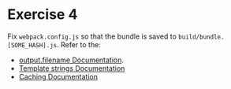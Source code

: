 # Exercise 4

Fix `webpack.config.js` so that the bundle is saved to `build/bundle.[SOME_HASH].js`. Refer to the:

* [output.filename Documentation](https://webpack.js.org/concepts/#output).
* [Template strings Documentation](https://webpack.js.org/configuration/output/#template-strings)
* [Caching Documentation](https://webpack.js.org/guides/caching/)
